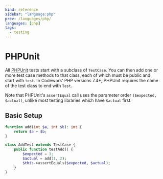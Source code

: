 ```yaml
---
kind: reference
sidebar: "language:php"
prev: /languages/php/
languages: [php]
tags:
  - testing
---
```


# PHPUnit

All [PHPUnit](https://phpunit.readthedocs.io/) tests start with a subclass of `TestCase`. You can then add one or more test case methods to that class, each of which must be public and start with `test`. In Codewars' PHP versions 7.4+, PHPUnit requires the name of the test class to end with `Test`.

Note that PHPUnit's `assertEqual` call uses the parameter order `($expected, $actual)`, unlike most testing libraries which have `$actual` first.

## Basic Setup

```php
function add(int $a, int $b): int {
    return $a + $b;
}
```

```php
class AddTest extends TestCase {
    public function testAdd() {
        $expected = 3;
        $actual = add(1, 2);
        $this->assertEquals($expected, $actual);
    }
}
```

<!--
TODO: Finish this reference
TODO: Add tutorial and link to it
TODO: Add any recipes and link to them
-->

